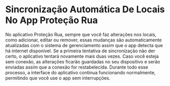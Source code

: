 # Sincronização Automática De Locais No App Proteção Rua

No aplicativo Proteção Rua, sempre que você faz alterações nos locais, como adicionar, editar ou remover, essas mudanças são automaticamente atualizadas com o sistema de gerenciamento assim que o app detecta que há internet disponível. Se a primeira tentativa de sincronização não der certo, o aplicativo tentará novamente mais duas vezes. Caso você esteja sem conexão, as alterações ficarão guardadas no seu dispositivo e serão enviadas assim que a conexão for restabelecida. Durante todo esse processo, a interface do aplicativo continua funcionando normalmente, permitindo que você use o app sem interrupções.
